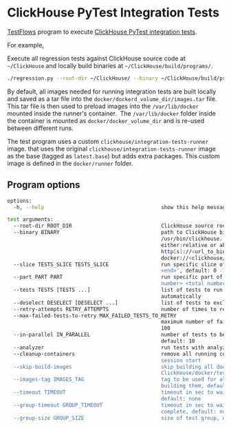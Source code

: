# ClickHouse PyTest Integration Tests

[TestFlows](https://testflows.com) program to execute [ClickHouse PyTest integration tests](https://github.com/ClickHouse/ClickHouse/tree/master/tests/integration).

For example,

Execute all regression tests against ClickHouse source code at `~/ClickHouse` and locally build binaries at `~/ClickHouse/build/programs/`.
 
```bash
./regression.py --root-dir ~/ClickHouse/ --binary ~/ClickHouse/build/programs/clickhouse --log test.log
```

By default, all images needed for running integration tests are built locally and
saved as a tar file into the `docker/dockerd_volume_dir/images.tar` file.
This tar file is then used to preload images into the `/var/lib/docker` mounted inside the
runner's container.  The `/var/lib/docker` folder inside the container is mounted as `docker/docker_volume_dir` and is re-used between different runs.

The test program uses a custom `clickhouse/integration-tests-runner` image.
that uses the original `clickhouse/integration-tests-runner` image as the base (tagged as `latest.base`)
but adds extra packages. This custom image is defined in the `docker/runner` folder.

## Program options

```bash
options:
  -h, --help                                      show this help message and exit

test arguments:
  --root-dir ROOT_DIR                             ClickHouse source root directory
  --binary BINARY                                 path to ClickHouse binary, default:
                                                  /usr/bin/clickhouse. The path can be
                                                  either:relative or absolute file path,
                                                  http[s]://<url_to_binary_or_deb_package>, or
                                                  docker://<clickhouse/docker_image:tag>
  --slice TESTS_SLICE TESTS_SLICE                 run specific slice of tests specified as '<start>
                                                  <end>', default: 0 -1
  --part PART PART                                run specific part of tests specified as '<part
                                                  number> <total number of parts>', default: 0 1
  --tests TESTS [TESTS ...]                       list of tests to run, default: collect all tests
                                                  automatically
  --deselect DESELECT [DESELECT ...]              list of tests to exclude from the tests list
  --retry-attempts RETRY_ATTEMPTS                 number of times to retry failed tests, default: 2
  --max-failed-tests-to-retry MAX_FAILED_TESTS_TO_RETRY
                                                  maximum number of failed tests to retry, default:
                                                  100
  --in-parallel IN_PARALLEL                       number of tests to be executed in parallel,
                                                  default: 10
  --analyzer                                      run tests with analyzer enabled
  --cleanup-containers                            remove all running containers on runner's test
                                                  session start
  --skip-build-images                             skip building all docker images inside the
                                                  ClickHouse/docker/test/integration folder
  --images-tag IMAGES_TAG                         tag to be used for all docker images or when
                                                  building them, default: latest
  --timeout TIMEOUT                               timeout in sec to wait for tests to complete,
                                                  default: none
  --group-timeout GROUP_TIMEOUT                   timeout in sec to wait for a group of tests to
                                                  complete, default: none
  --group-size GROUP_SIZE                         size of test group, default: 100
```
